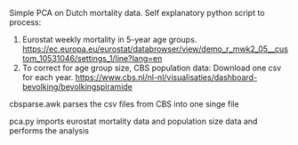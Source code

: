 Simple PCA on Dutch mortality data. Self explanatory python script to process:

1) Eurostat weekly mortality in 5-year age groups. https://ec.europa.eu/eurostat/databrowser/view/demo_r_mwk2_05__custom_10531046/settings_1/line?lang=en
2) To correct for age group size, CBS population data: Download one csv for each year. https://www.cbs.nl/nl-nl/visualisaties/dashboard-bevolking/bevolkingspiramide

cbsparse.awk parses the csv files from CBS into one singe file

pca.py imports eurostat mortality data and population size data and performs the analysis

